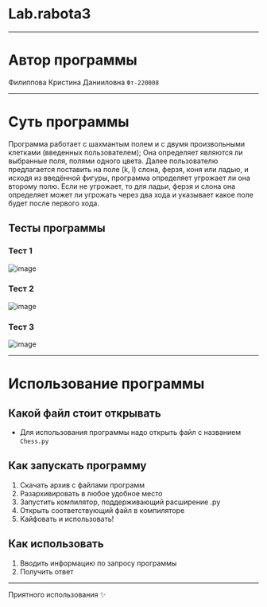 # Lab.rabota3
___
# Автор программы
Филиппова Кристина Данииловна `Фт-220008`
___
# Суть программы

Программа работает с шахмантым полем и с двумя произвольными клетками (введенных пользователем);
Она определяет являются ли выбранные поля, полями одного цвета. Далее пользователю предлагается поставить на поле (k, l) слона, ферзя, коня или ладью, и исходя из введённой фигуры, программа определяет угрожает ли она второму полю. Если не угрожает, то для ладьи, ферзя и слона она определяет может ли угрожать через два хода и указывает какое поле будет после первого хода.

## Тесты программы
### Тест 1
![image](https://github.com/kristinaphilippova/Lab.rabota3/assets/146865479/6c157ff8-eca5-481c-b1b9-6f4593496d12)

### Тест 2
![image](https://github.com/kristinaphilippova/Lab.rabota3/assets/146865479/febd041d-056e-4d63-a34b-7d7a41d49f16)

### Тест 3
![image](https://github.com/kristinaphilippova/Lab.rabota3/assets/146865479/9070ad7b-cce9-44c9-b293-036e98ed49a6)

___
# Использование программы
## Какой файл стоит открывать
- Для использования программы надо открыть файл с названием `Chess.py`
## Как запускать программу
1. Скачать архив с файлами программ
2. Разархивировать в любое удобное место
3. Запустить компилятор, поддерживающий расширение .py
4. Открыть соответствующий файл в компиляторе
5. Кайфовать и использовать!

## Как использовать
1. Вводить информацию по запросу программы
3. Получить ответ
___
 Приятного использования ✨
